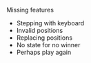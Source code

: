 Missing features
 - Stepping with keyboard
 - Invalid positions
 - Replacing positions
 - No state for no winner
 - Perhaps play again